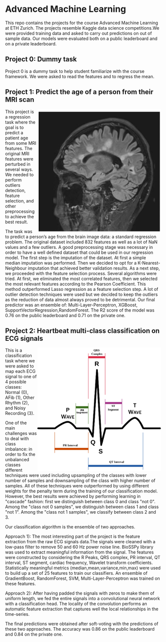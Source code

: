 # Advanced Machine Learning
This repo contains the projects for the course Advanced Machine Learning at ETH Zurich. The projects resemble Kaggle data science competitions.We were provided training data and asked to carry out predictions on out of sample data. Our models were evaluated both on a public leaderboard and on a private leaderboard.


## Project 0: Dummy task
Project 0 is a dummy task to help student familiarize with the course framework. We were asked to read the features and to regress the mean.

## Project 1: Predict the age of a person from their MRI scan
<img align="right" width="400" height="400" src="Images/mri.webp">
This project is a regression task where the goal is to predict a patient age from some MRI features. The original MRI features were perturbed in several ways. We needed to perform outliers detection, feature selection, and other preprocessing to achieve the best result.

The task was to predict a person’s age from the brain image data: a standard regression problem. The original dataset included 832 features as well as a lot of NaN values and a few outliers. A good preprocessing stage was necessary in order to have a well defined dataset that could be used in our regression model. The first step is the imputation of the dataset. At first a simple median imputation was performed. Then we decided to opt for a K-Nearest-Neighbour imputation that achieved better validation results.
As a next step, we proceeded with the feature selection process. Several algorithms were tried. At first, we eliminated the most correlated features, then we selected the most relevant features according to the Pearson Coefficient. This method outperformed Lasso regression as a feature selection step.
A lot of outlier detection techniques were used but we decided to keep the outliers as the reduction of data almost always proved to be detrimental.
Our final predictor was an ensemble of: Multi-Layer-Perceptron, XGBoost, SupportVectorRegression,RandomForest. The R2 score of the model was 0.76 on the public leaderboard and 0.71 on the private one.

## Project 2: Heartbeat multi-class classification on ECG signals
<img align="right" width="400" height="400" src="Images/ecg.webp">
This is a classification task where we were asked to map each ECG signal to one of 4 possible classes: Normal (0), AFib (1), Other Rhythm (2), and Noisy Recording (3).

One of the main challenges was to deal with class imbalance: in order to fix the unbalanced classes different techniques were used including upsampling of the classes with lower number of samples and downsampling of the class with higher number of samples. All of these techniques were outperformed by using different weights for the penalty term during the training of our classification model. However, the best results were achieved by performing learning in "cascade" fashion: first we distinguish between class 0 and class "not 0". Among the "class not 0 samples", we distinguish between class 1 and class "not 1". Among the "class not 1 samples", we classify between class 2 and 3. 

Our classification algorithm is the ensemble of two approaches.

Approach 1): The most interesting part of the project is the feature extraction from the raw ECG signals data.The signals were cleaned with a low-pass filter to remove 50 and 60 Hz power noise line. BioSSPy library was used to extract meaningful information from the signal. The features were constructed by considering the R Peaks, QRS complex, PR interval, QT interval, ST segment, cardiac frequency, Wavelet transform coefficients. Statistically meaningful metrics (median,mean,variance,min,max) were used to build up a set of 25 features to train our classifiers. An ensemble of GradientBoost, RandomForest, SVM, Multi-Layer-Perceptron was trained on these features.


Approach 2): After having padded the signals with zeros to make them of uniform length, we fed the entire signals into a convolutional neural network with a classification head. The locality of the convolution performs an automatic feature extraction that captures well the local relationships in the time-series.

The final predictions were obtained after soft-voting with the predictions of these two approaches. The accuracy was 0.86 on the public leaderboard and 0.84 on the private one.



